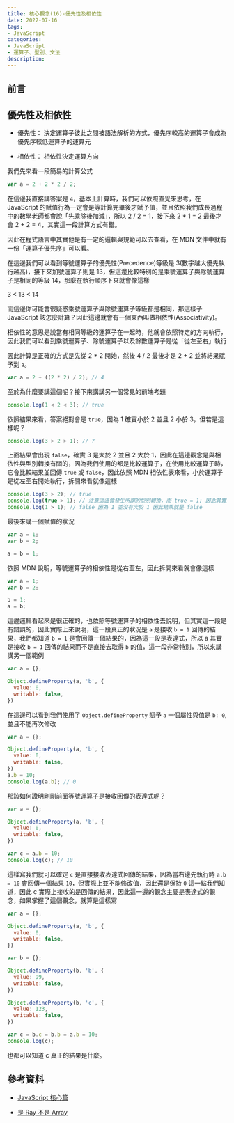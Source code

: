 ```yaml
---
title: 核心觀念(16)-優先性及相依性
date: 2022-07-16
tags:
- JavaScript
categories:
- JavaScript
- 運算子、型別、文法
description:
---
```


## 前言


## 優先性及相依性

- 優先性：
決定運算子彼此之間被語法解析的方式，優先序較高的運算子會成為優先序較低運算子的運算元

- 相依性：
相依性決定運算方向


我們先來看一段簡易的計算公式

```javascript
var a = 2 + 2 * 2 / 2;
```
在這邊我直接講答案是 `4`，基本上計算時，我們可以依照直覺來思考，在 JavaScript 的賦值行為一定會是等計算完畢後才賦予值，並且依照我們成長過程中的數學老師都會說「先乘除後加減」，所以 2 / 2 = 1，接下來 2 * 1 = 2 最後才會 2 + 2 = 4，其實這一段計算方式有錯。

因此在程式語言中其實他是有一定的邏輯與規範可以去查看，在 MDN 文件中就有一份「運算子優先序」可以看。

在這邊我們可以看到等號運算子的優先性(Precedence)等級是 3(數字越大優先執行越高)，接下來加號運算子則是 13，但這邊比較特別的是乘號運算子與除號運算子是相同的等級 14，那麼在執行順序下來就會像這樣

3 < 13 < 14

而這邊你可能會很疑惑乘號運算子與除號運算子等級都是相同，那這樣子 JavaScript 該怎麼計算？因此這邊就會有一個東西叫做相依性(Associativity)。

相依性的意思是說當有相同等級的運算子在一起時，他就會依照特定的方向執行，因此我們可以看到乘號運算子、除號運算子以及餘數運算子是從「從左至右」執行


因此計算是正確的方式是先從 2 * 2 開始，然後 4 / 2 最後才是 2 + 2 並將結果賦予到 `a`。

```javascript
var a = 2 + ((2 * 2) / 2); // 4

```
至於為什麼要講這個呢？接下來講講另一個常見的前端考題

```javascript
console.log(1 < 2 < 3); // true
```
依照結果來看，答案絕對會是 `true`，因為 1 確實小於 2 並且 2 小於 3，但若是這樣呢？

```javascript
console.log(3 > 2 > 1); // ?
```

上面結果會出現 `false`，確實 3 是大於 2 並且 2 大於 1，因此在這邊觀念是與相依性與型別轉換有關的，因為我們使用的都是比較運算子，在使用比較運算子時，它會比較結果並回傳 `true` 或 `false`，因此依照 MDN 相依性表來看，小於運算子是從左至右開始執行，拆開來看就像這樣

```javascript
console.log(3 > 2); // true
console.log(true > 1); // 注意這邊會發生所謂的型別轉換，而 true = 1; 因此其實是 1 > 1
console.log(1 > 1); // false 因為 1 並沒有大於 1 因此結果就是 false
```

最後來講一個賦值的狀況

```javascript
var a = 1;
var b = 2;

a = b = 1;
```

依照 MDN 說明，等號運算子的相依性是從右至左，因此拆開來看就會像這樣

```javascript
var a = 1;
var b = 2;

b = 1;
a = b;
```

這邊邏輯看起來是很正確的，也依照等號運算子的相依性去說明，但其實這一段是有錯誤的，因此實際上來說明，這一段真正的狀況是 `a` 是接收 `b = 1` 回傳的結果，我們都知道 `b = 1` 是會回傳一個結果的，因為這一段是表達式，所以 a 其實是接收 `b = 1` 回傳的結果而不是直接去取得 `b` 的值，這一段非常特別，所以來講講另一個範例


```javascript
var a = {};

Object.defineProperty(a, 'b', {
  value: 0,
  writable: false,
})
```

在這邊可以看到我們使用了 `Object.defineProperty` 賦予 `a` 一個屬性與值是 `b: 0`, 並且不能再次修改

```javascript
var a = {};

Object.defineProperty(a, 'b', {
  value: 0,
  writable: false,
})
a.b = 10;
console.log(a.b); // 0
```

那該如何證明剛剛前面等號運算子是接收回傳的表達式呢？

```javascript
var a = {};

Object.defineProperty(a, 'b', {
  value: 0,
  writable: false,
})

var c = a.b = 10;
console.log(c); // 10

```

這樣寫我們就可以確定 `c` 是直接接收表達式回傳的結果，因為當右邊先執行時 `a.b = 10` 會回傳一個結果 `10`，但實際上並不能修改值，因此還是保持 `0` 這一點我們知道，因此 c 實際上接收的是回傳的結果，因此這一邊的觀念主要是表達式的觀念，如果掌握了這個觀念，就算是這樣寫

```javascript
var a = {};

Object.defineProperty(a, 'b', {
  value: 0,
  writable: false,
})

var b = {};

Object.defineProperty(b, 'b', {
  value: 99,
  writable: false,
})

Object.defineProperty(b, 'c', {
  value: 123,
  writable: false,
})

var c = b.c = b.b = a.b = 10;
console.log(c);
```

也都可以知道 c 真正的結果是什麼。

## 參考資料
- [JavaScript 核心篇](https://www.hexschool.com/courses/js-core.html)

- [是 Ray 不是 Array](https://israynotarray.com/javascript/20200628/713590185/)